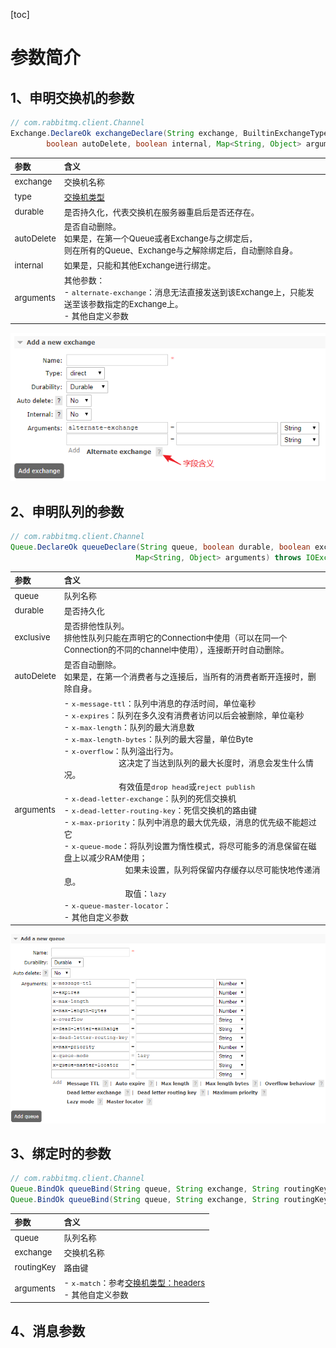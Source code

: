 [toc]

# 参数简介

## 1、申明交换机的参数
``` java
// com.rabbitmq.client.Channel
Exchange.DeclareOk exchangeDeclare(String exchange, BuiltinExchangeType type, boolean durable, 
        boolean autoDelete, boolean internal, Map<String, Object> arguments) throws IOException;
```

<div style = "font-size:13px;">

参数|含义
:-|:-
exchange|交换机名称
type|[交换机类型](rabbitmq_03_RabbitMQ路由方式（Exchange类型）.md)
durable|是否持久化，代表交换机在服务器重启后是否还存在。
autoDelete|是否自动删除。<br>如果是，在第一个Queue或者Exchange与之绑定后，<br>则在所有的Queue、Exchange与之解除绑定后，自动删除自身。
internal|如果是，只能和其他Exchange进行绑定。
arguments|其他参数：<br>- `alternate-exchange`：消息无法直接发送到该Exchange上，只能发送至该参数指定的Exchange上。<br>- 其他自定义参数

</div>

<div style="text-align:center">

![](../etc/RabbitMQ_AddExchange.png)
</div>

## 2、申明队列的参数
``` java
// com.rabbitmq.client.Channel
Queue.DeclareOk queueDeclare(String queue, boolean durable, boolean exclusive, boolean autoDelete,
                            Map<String, Object> arguments) throws IOException;
```
<div style = "font-size:13px;">

参数|含义
:-|:-
queue|队列名称
durable|是否持久化
exclusive|是否排他性队列。<br>排他性队列只能在声明它的Connection中使用（可以在同一个Connection的不同的channel中使用），连接断开时自动删除。
autoDelete|是否自动删除。<br>如果是，在第一个消费者与之连接后，当所有的消费者断开连接时，删除自身。
arguments|- `x-message-ttl`：队列中消息的存活时间，单位毫秒<br>- `x-expires`：队列在多久没有消费者访问以后会被删除，单位毫秒<br>- `x-max-length`：队列的最大消息数<br>- `x-max-length-bytes`：队列的最大容量，单位Byte<br>- `x-overflow`：队列溢出行为。<br>&nbsp;&nbsp;&nbsp;&nbsp;&nbsp;&nbsp;&nbsp;&nbsp;&nbsp;&nbsp;&nbsp;&nbsp;&nbsp;&nbsp;&nbsp;&nbsp;&nbsp;&nbsp;&nbsp;&nbsp;&nbsp;&nbsp;&nbsp;&nbsp;&nbsp;这决定了当达到队列的最大长度时，消息会发生什么情况。<br>&nbsp;&nbsp;&nbsp;&nbsp;&nbsp;&nbsp;&nbsp;&nbsp;&nbsp;&nbsp;&nbsp;&nbsp;&nbsp;&nbsp;&nbsp;&nbsp;&nbsp;&nbsp;&nbsp;&nbsp;&nbsp;&nbsp;&nbsp;&nbsp;&nbsp;有效值是`drop head`或`reject publish`<br>- `x-dead-letter-exchange`：队列的死信交换机<br>- `x-dead-letter-routing-key`：死信交换机的路由键<br>- `x-max-priority`：队列中消息的最大优先级，消息的优先级不能超过它<br>- `x-queue-mode`：将队列设置为惰性模式，将尽可能多的消息保留在磁盘上以减少RAM使用；<br>&nbsp;&nbsp;&nbsp;&nbsp;&nbsp;&nbsp;&nbsp;&nbsp;&nbsp;&nbsp;&nbsp;&nbsp;&nbsp;&nbsp;&nbsp;&nbsp;&nbsp;&nbsp;&nbsp;&nbsp;&nbsp;&nbsp;&nbsp;&nbsp;&nbsp;&nbsp;&nbsp;&nbsp;如果未设置，队列将保留内存缓存以尽可能快地传递消息。<br>&nbsp;&nbsp;&nbsp;&nbsp;&nbsp;&nbsp;&nbsp;&nbsp;&nbsp;&nbsp;&nbsp;&nbsp;&nbsp;&nbsp;&nbsp;&nbsp;&nbsp;&nbsp;&nbsp;&nbsp;&nbsp;&nbsp;&nbsp;&nbsp;&nbsp;&nbsp;&nbsp;&nbsp;取值：`lazy`<br>- `x-queue-master-locator`：<br>- 其他自定义参数
</div>
<div style="text-align:center">

![](../etc/RabbitMQ_AddQueue.png)
</div>

## 3、绑定时的参数
``` java
// com.rabbitmq.client.Channel
Queue.BindOk queueBind(String queue, String exchange, String routingKey) throws IOException;
Queue.BindOk queueBind(String queue, String exchange, String routingKey, Map<String, Object> arguments) throws IOException;
```
<div style = "font-size:13px;">

参数|含义
:-|:-
queue|队列名称
exchange|交换机名称
routingKey|路由键
arguments|- `x-match`：参考[交换机类型：headers](rabbitmq_03_RabbitMQ路由方式（Exchange类型）.md#5headers-exchange)<br>- 其他自定义参数

</div>

## 4、消息参数
